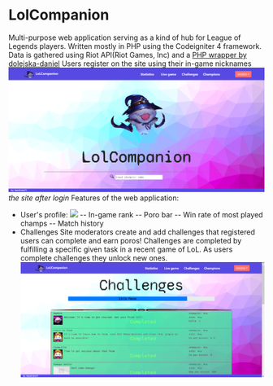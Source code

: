 # LolCompanion

Multi-purpose web application serving as a kind of hub for League of Legends players.
Written mostly in PHP using the Codeigniter 4 framework. 
Data is gathered using Riot API(Riot Games, Inc) and a [PHP wrapper by dolejska-daniel](https://github.com/dolejska-daniel/riot-api-datadragon)
Users register on the site using their in-game nicknames
![](readme_img/logged_in_index.png)
*the site after login*
Features of the web application:
- User's profile:
![](readme_img/profile_demonstration.gif)
-- In-game rank
-- Poro bar
-- Win rate of most played champs
-- Match history
- Challenges
	Site moderators create and add challenges that registered users can complete and earn poros!
	Challenges are completed by fulfilling a specific given task in a recent game of LoL.
	As users complete challenges they unlock new ones.
	![](readme_img/challenges.png)
	
